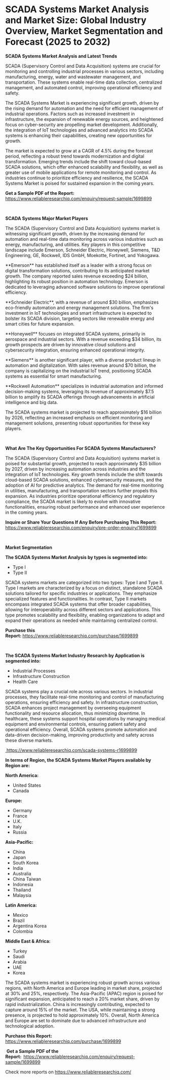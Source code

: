 <p><h1>SCADA Systems Market Analysis and Market Size: Global Industry Overview, Market Segmentation and Forecast (2025 to 2032)</h1></p><p><strong>SCADA Systems Market Analysis and Latest Trends</strong></p>
<p><p>SCADA (Supervisory Control and Data Acquisition) systems are crucial for monitoring and controlling industrial processes in various sectors, including manufacturing, energy, water and wastewater management, and transportation. These systems enable real-time data collection, centralized management, and automated control, improving operational efficiency and safety. </p><p>The SCADA Systems Market is experiencing significant growth, driven by the rising demand for automation and the need for efficient management of industrial operations. Factors such as increased investment in infrastructure, the expansion of renewable energy sources, and heightened focus on cyber-security are propelling market development. Additionally, the integration of IoT technologies and advanced analytics into SCADA systems is enhancing their capabilities, creating new opportunities for growth.</p><p>The market is expected to grow at a CAGR of 4.5% during the forecast period, reflecting a robust trend towards modernization and digital transformation. Emerging trends include the shift toward cloud-based SCADA solutions, which offer enhanced scalability and flexibility, as well as greater use of mobile applications for remote monitoring and control. As industries continue to prioritize efficiency and resilience, the SCADA Systems Market is poised for sustained expansion in the coming years.</p></p>
<p><strong>Get a Sample PDF of the Report:&nbsp;</strong> <a href="https://www.reliableresearchiq.com/enquiry/request-sample/1699899?utm_campaign=1088&utm_medium=2&utm_source=Github&utm_content=ia&utm_term=09012025&utm_id=scada-systems">https://www.reliableresearchiq.com/enquiry/request-sample/1699899</a></p>
<p>&nbsp;</p>
<p><strong>SCADA Systems Major Market Players</strong></p>
<p><p>The SCADA (Supervisory Control and Data Acquisition) systems market is witnessing significant growth, driven by the increasing demand for automation and real-time data monitoring across various industries such as energy, manufacturing, and utilities. Key players in this competitive landscape include Emerson, Schneider Electric, Honeywell, Siemens, T&D Engineering, GE, Rockwell, IDS GmbH, Moekotte, Fortinet, and Yokogawa.</p><p>**Emerson** has established itself as a leader with a strong focus on digital transformation solutions, contributing to its anticipated market growth. The company reported sales revenue exceeding $24 billion, highlighting its robust position in automation technology. Emerson is dedicated to leveraging advanced software solutions to improve operational efficiency.</p><p>**Schneider Electric**, with a revenue of around $30 billion, emphasizes eco-friendly automation and energy management solutions. The firm's investment in IoT technologies and smart infrastructure is expected to bolster its SCADA division, targeting sectors like renewable energy and smart cities for future expansion.</p><p>**Honeywell** focuses on integrated SCADA systems, primarily in aerospace and industrial sectors. With a revenue exceeding $34 billion, its growth prospects are driven by innovative cloud solutions and cybersecurity integration, ensuring enhanced operational integrity.</p><p>**Siemens** is another significant player, with a diverse product lineup in automation and digitalization. With sales revenue around $70 billion, the company is capitalizing on the industrial IoT trend, positioning SCADA systems as essential for smart manufacturing.</p><p>**Rockwell Automation** specializes in industrial automation and informed decision-making systems, leveraging its revenue of approximately $7.5 billion to amplify its SCADA offerings through advancements in artificial intelligence and big data.</p><p>The SCADA systems market is projected to reach approximately $16 billion by 2026, reflecting an increased emphasis on efficient monitoring and management solutions, presenting robust opportunities for these key players.</p></p>
<p>&nbsp;</p>
<p><strong>What Are The Key Opportunities For SCADA Systems Manufacturers?</strong></p>
<p><p>The SCADA (Supervisory Control and Data Acquisition) systems market is poised for substantial growth, projected to reach approximately $35 billion by 2027, driven by increasing automation across industries and the integration of IoT technologies. Key growth trends include the shift towards cloud-based SCADA solutions, enhanced cybersecurity measures, and the adoption of AI for predictive analytics. The demand for real-time monitoring in utilities, manufacturing, and transportation sectors further propels this expansion. As industries prioritize operational efficiency and regulatory compliance, the SCADA market is likely to evolve with innovative functionalities, ensuring robust performance and enhanced user experience in the coming years.</p></p>
<p><strong>Inquire or Share Your Questions If Any Before Purchasing This Report:</strong> <a href="https://www.reliableresearchiq.com/enquiry/pre-order-enquiry/1699899?utm_campaign=1088&utm_medium=2&utm_source=Github&utm_content=ia&utm_term=09012025&utm_id=scada-systems">https://www.reliableresearchiq.com/enquiry/pre-order-enquiry/1699899</a></p>
<p>&nbsp;</p>
<p><strong>Market Segmentation</strong></p>
<p><strong>The SCADA Systems Market Analysis by types is segmented into:</strong></p>
<p><ul><li>Type I</li><li>Type II</li></ul></p>
<p><p>SCADA systems markets are categorized into two types: Type I and Type II. Type I markets are characterized by a focus on distinct, standalone SCADA solutions tailored for specific industries or applications. They emphasize specialized features and functionalities. In contrast, Type II markets encompass integrated SCADA systems that offer broader capabilities, allowing for interoperability across different sectors and applications. This type promotes scalability and flexibility, enabling organizations to adapt and expand their operations as needed while maintaining centralized control.</p></p>
<p><strong>Purchase this Report:&nbsp;</strong><a href="https://www.reliableresearchiq.com/purchase/1699899?utm_campaign=1088&utm_medium=2&utm_source=Github&utm_content=ia&utm_term=09012025&utm_id=scada-systems">https://www.reliableresearchiq.com/purchase/1699899</a></p>
<p>&nbsp;</p>
<p><strong>The SCADA Systems Market Industry Research by Application is segmented into:</strong></p>
<p><ul><li>Industrial Processes</li><li>Infrastructure Construction</li><li>Health Care</li></ul></p>
<p><p>SCADA systems play a crucial role across various sectors. In industrial processes, they facilitate real-time monitoring and control of manufacturing operations, ensuring efficiency and safety. In infrastructure construction, SCADA enhances project management by overseeing equipment functionality and resource allocation, thus minimizing downtime. In healthcare, these systems support hospital operations by managing medical equipment and environmental controls, ensuring patient safety and operational efficiency. Overall, SCADA systems promote automation and data-driven decision-making, improving productivity and safety across these diverse markets.</p></p>
<p><a href="https://www.reliableresearchiq.com/scada-systems-r1699899?utm_campaign=1088&utm_medium=2&utm_source=Github&utm_content=ia&utm_term=09012025&utm_id=scada-systems">&nbsp;https://www.reliableresearchiq.com/scada-systems-r1699899</a></p>
<p><strong>In terms of Region, the SCADA Systems Market Players available by Region are:</strong></p>
<p>
    <p> <strong> North America: </strong>
        <ul>
            <li>United States</li>
            <li>Canada</li>
        </ul>
        </p> 
    <p> <strong> Europe: </strong>
        <ul>
            <li>Germany</li>
            <li>France</li>
            <li>U.K.</li>
            <li>Italy</li>
            <li>Russia</li>
        </ul>
        </p> 
    <p> <strong> Asia-Pacific: </strong>
        <ul>
            <li>China</li>
            <li>Japan</li>
            <li>South Korea</li>
            <li>India</li>
            <li>Australia</li>
            <li>China Taiwan</li>
            <li>Indonesia</li>
            <li>Thailand</li>
            <li>Malaysia</li>
        </ul>
        </p> 
    <p> <strong> Latin America: </strong>
        <ul>
            <li>Mexico</li>
            <li>Brazil</li>
            <li>Argentina Korea</li>
            <li>Colombia</li>
        </ul>
        </p> 
    <p> <strong> Middle East & Africa: </strong>
        <ul>
            <li>Turkey</li>
            <li>Saudi</li>
            <li>Arabia</li>
            <li>UAE</li>
            <li>Korea</li>
        </ul>
    </p>
    </p>
<p><p>The SCADA systems market is experiencing robust growth across various regions, with North America and Europe leading in market share, projected at 30% and 25%, respectively. The Asia-Pacific (APAC) region is poised for significant expansion, anticipated to reach a 20% market share, driven by rapid industrialization. China is increasingly contributing, expected to capture around 15% of the market. The USA, while maintaining a strong presence, is projected to hold approximately 10%. Overall, North America and Europe are set to dominate due to advanced infrastructure and technological adoption.</p></p>
<p><strong>Purchase this Report: </strong><a href="https://www.reliableresearchiq.com/purchase/1699899?utm_campaign=1088&utm_medium=2&utm_source=Github&utm_content=ia&utm_term=09012025&utm_id=scada-systems">https://www.reliableresearchiq.com/purchase/1699899</a></p>
<p>&nbsp;<strong>Get a Sample PDF of the Report:&nbsp;&nbsp;</strong><a href="https://www.reliableresearchiq.com/enquiry/request-sample/1699899?utm_campaign=1088&utm_medium=2&utm_source=Github&utm_content=ia&utm_term=09012025&utm_id=scada-systems">https://www.reliableresearchiq.com/enquiry/request-sample/1699899</a></p>
<p><strong></strong></p>
<p>Check more reports on <a href="https://www.reliableresearchiq.com/?utm_campaign=1088&utm_medium=2&utm_source=Github&utm_content=ia&utm_term=09012025&utm_id=scada-systems">https://www.reliableresearchiq.com/</a></p>